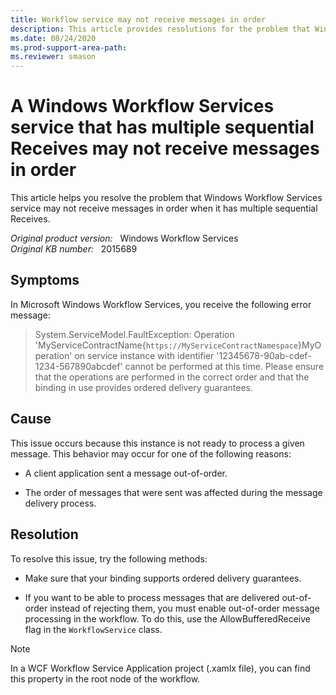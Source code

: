 ```yaml
---
title: Workflow service may not receive messages in order
description: This article provides resolutions for the problem that Windows Workflow Services service may not receive messages in order when it has multiple sequential Receives.
ms.date: 08/24/2020
ms.prod-support-area-path: 
ms.reviewer: smason
---
```

# A Windows Workflow Services service that has multiple sequential Receives may not receive messages in order

This article helps you resolve the problem that Windows Workflow Services service may not receive messages in order when it has multiple sequential Receives.

_Original product version:_ &nbsp; Windows Workflow Services  
_Original KB number:_ &nbsp; 2015689

## Symptoms

In Microsoft Windows Workflow Services, you receive the following error message:
  
> System.ServiceModel.FaultException: Operation  
'MyServiceContractName{`https://MyServiceContractNamespace`}MyOperation' on service instance with identifier '12345678-90ab-cdef-1234-567890abcdef' cannot be performed at this time. Please ensure that the operations are performed in the correct order and that the binding in use provides ordered delivery guarantees.

## Cause

This issue occurs because this instance is not ready to process a given message. This behavior may occur for one of the following reasons:

- A client application sent a message out-of-order.

- The order of messages that were sent was affected during the message delivery process.

## Resolution

To resolve this issue, try the following methods:

- Make sure that your binding supports ordered delivery guarantees.

- If you want to be able to process messages that are delivered out-of-order instead of rejecting them, you must enable out-of-order message processing in the workflow. To do this, use the AllowBufferedReceive flag in the `WorkflowService` class.

> [!NOTE]
> In a WCF Workflow Service Application project (.xamlx file), you can find this property in the root node of the workflow.
